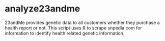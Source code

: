 # analyze23andme
23andMe provides genetic data to all customers whether they purchase a health report or not.  This script uses R to scrape snpedia.com for information to identify health related genetic information.
